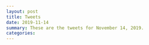 ```yaml
---
layout: post
title: Tweets
date: 2019-11-14
summary: These are the tweets for November 14, 2019.
categories:
---
```


